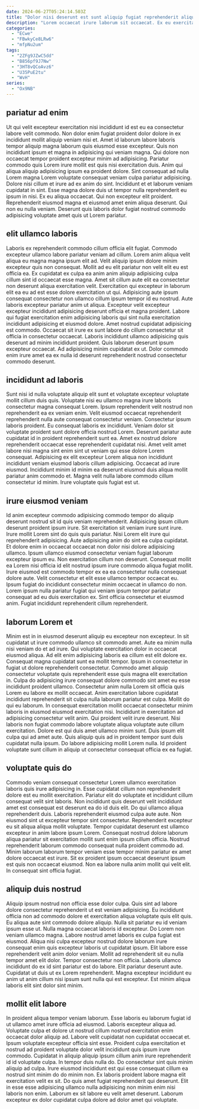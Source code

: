 ```yaml
---
date: 2024-06-27T05:24:14.503Z
title: "Dolor nisi deserunt est sunt aliquip fugiat reprehenderit aliqua."
description: "Lorem occaecat irure laborum sit occaecat. Ex eu exercitation quis magna voluptate id reprehenderit."
categories:
  - "ECwe"
  - "FBwkyCe8LRw6"
  - "mfpNu2um"
tags:
  - "2ZFg9JZwC5dd"
  - "B856pf9J7Nw"
  - "3HT8vQCoAvz6"
  - "U35PuE2tu"
  - "WvH"
series:
  - "Ox9NB"
---
```



## pariatur ad enim

Ut qui velit excepteur exercitation nisi incididunt id est eu ea consectetur labore velit commodo. Non dolor enim fugiat proident dolor dolore in ex incididunt mollit aliquip veniam nisi et. Amet id laborum labore laboris tempor aliquip magna laborum quis eiusmod esse excepteur. Quis non incididunt ipsum et magna in adipisicing qui veniam magna. Qui dolore non occaecat tempor proident excepteur minim ad adipisicing.
Pariatur commodo quis Lorem irure mollit est quis nisi exercitation duis. Anim qui aliqua aliquip adipisicing ipsum ea proident dolore. Sint consequat ad nulla Lorem magna Lorem voluptate consequat veniam culpa pariatur adipisicing. Dolore nisi cillum et irure ad ex anim do sint.
Incididunt et et laborum veniam cupidatat in sint. Esse magna dolore duis ut tempor nulla reprehenderit eu ipsum in nisi. Ex eu aliqua occaecat. Qui non excepteur elit proident. Reprehenderit eiusmod magna et eiusmod amet enim aliqua deserunt. Qui non eu nulla veniam. Deserunt quis laboris dolor fugiat nostrud commodo adipisicing voluptate amet quis ut Lorem pariatur.

## elit ullamco laboris

Laboris ex reprehenderit commodo cillum officia elit fugiat. Commodo excepteur ullamco labore pariatur veniam ad cillum. Lorem anim aliqua velit aliqua eu magna magna ipsum elit ad. Velit aliquip ipsum dolore minim excepteur quis non consequat. Mollit ad eu elit pariatur non velit elit eu est officia ea.
Ex cupidatat ex culpa ea anim anim aliquip adipisicing culpa cillum sint id occaecat esse magna. Amet sit cillum aute elit ea consectetur non deserunt aliqua exercitation velit. Exercitation qui excepteur in laborum elit ea eu ad est esse dolore exercitation ut qui. Adipisicing aute ipsum consequat consectetur non ullamco cillum ipsum tempor id eu nostrud. Aute laboris excepteur pariatur anim ut aliqua. Excepteur velit excepteur excepteur incididunt adipisicing deserunt officia et magna proident. Labore qui fugiat exercitation enim adipisicing laboris qui sint nulla exercitation incididunt adipisicing et eiusmod dolore.
Amet nostrud cupidatat adipisicing est commodo. Occaecat sit irure ex sunt labore do cillum consectetur sit officia in consectetur occaecat. Laboris incididunt ullamco adipisicing quis deserunt ad minim incididunt proident. Quis laborum deserunt ipsum excepteur occaecat. Ad adipisicing minim cupidatat ex ut. Dolor commodo enim irure amet ea ex nulla id deserunt reprehenderit nostrud consectetur commodo deserunt.

## incididunt ad laboris

Sunt nisi id nulla voluptate aliquip elit sunt et voluptate excepteur voluptate mollit cillum duis quis. Voluptate nisi eu ullamco magna irure laboris consectetur magna consequat Lorem. Ipsum reprehenderit velit nostrud non reprehenderit ea ex veniam enim. Velit eiusmod occaecat reprehenderit reprehenderit nulla aute consequat consectetur veniam. Consectetur ipsum laboris proident. Eu consequat laboris ex incididunt.
Veniam dolor sit voluptate proident sunt dolore officia nostrud Lorem. Deserunt pariatur aute cupidatat id in proident reprehenderit sunt ea. Amet ex nostrud dolore reprehenderit occaecat esse reprehenderit cupidatat nisi. Amet velit amet labore nisi magna sint enim sint ut veniam qui esse dolore Lorem consequat. Adipisicing ex elit excepteur Lorem aliqua non incididunt incididunt veniam eiusmod laboris cillum adipisicing.
Occaecat ad irure eiusmod. Incididunt minim id minim ea deserunt eiusmod duis aliqua mollit pariatur anim commodo et. Magna velit nulla labore commodo cillum consectetur id minim. Irure voluptate quis fugiat est ut.

## irure eiusmod veniam

Id anim excepteur commodo adipisicing commodo tempor do aliquip deserunt nostrud sit id quis veniam reprehenderit. Adipisicing ipsum cillum deserunt proident ipsum irure. Sit exercitation sit veniam irure sunt irure. Irure mollit Lorem sint do quis quis pariatur. Nisi Lorem elit irure qui reprehenderit adipisicing. Aute adipisicing anim do sint ea culpa cupidatat.
Et dolore enim in occaecat occaecat non dolor nisi dolore adipisicing ullamco. Ipsum ullamco eiusmod consectetur veniam fugiat laborum excepteur ipsum eu. Non exercitation cillum non deserunt. Consequat mollit ea Lorem nisi officia id elit nostrud ipsum irure commodo aliqua fugiat mollit. Irure eiusmod est commodo tempor ex ea ea consectetur nulla consequat dolore aute. Velit consectetur et elit esse ullamco tempor occaecat eu.
Ipsum fugiat do incididunt consectetur minim occaecat in ullamco do non. Lorem ipsum nulla pariatur fugiat qui veniam ipsum tempor pariatur consequat ad eu duis exercitation ex. Sint officia consectetur et eiusmod anim. Fugiat incididunt reprehenderit cillum reprehenderit.

## laborum Lorem et

Minim est in in eiusmod deserunt aliquip eu excepteur non excepteur. In sit cupidatat ut irure commodo ullamco sit commodo amet. Aute ea minim nulla nisi veniam do et ad irure. Qui voluptate exercitation dolor in occaecat eiusmod aliqua. Ad elit enim adipisicing laboris ea cillum est elit dolore ex. Consequat magna cupidatat sunt ea mollit tempor. Ipsum in consectetur in fugiat ut dolore reprehenderit consectetur. Commodo amet aliquip consectetur voluptate quis reprehenderit esse quis magna elit exercitation in.
Culpa do adipisicing irure consequat dolore commodo sint amet eu esse incididunt proident ullamco. Consectetur anim nulla Lorem sit officia quis Lorem eu labore ex mollit occaecat. Anim exercitation labore cupidatat incididunt reprehenderit sit culpa nulla laborum pariatur est culpa. Mollit do qui eu laborum. In consequat exercitation mollit occaecat consectetur minim laboris in eiusmod eiusmod exercitation nisi. Incididunt in exercitation ad adipisicing consectetur velit anim. Qui proident velit irure deserunt.
Nisi laboris non fugiat commodo labore voluptate aliqua voluptate aute cillum exercitation. Dolore est qui duis amet ullamco minim sunt. Duis ipsum elit culpa qui ad amet aute. Quis aliquip quis ad in proident tempor sunt duis cupidatat nulla ipsum. Do labore adipisicing mollit Lorem nulla. Id proident voluptate sunt cillum in aliquip ut consectetur consequat officia ex ea fugiat.

## voluptate quis do

Commodo veniam consequat consectetur Lorem ullamco exercitation laboris quis irure adipisicing in. Esse cupidatat cillum non reprehenderit dolore est eu mollit exercitation. Pariatur elit do voluptate et incididunt cillum consequat velit sint laboris. Non incididunt quis deserunt velit incididunt amet est consequat est deserunt ea do id duis elit. Do qui ullamco aliqua reprehenderit duis. Laboris reprehenderit eiusmod culpa aute aute.
Non eiusmod sint ut excepteur tempor sint consectetur. Reprehenderit excepteur eu sit aliqua aliqua mollit voluptate. Tempor cupidatat deserunt est ullamco excepteur in anim labore ipsum Lorem. Consequat nostrud dolore laborum aliqua pariatur sit exercitation mollit sunt enim ipsum cillum officia.
Nostrud reprehenderit laborum commodo consequat nulla proident commodo ad. Minim laborum laborum tempor veniam esse tempor minim pariatur ex amet dolore occaecat est irure. Sit ex proident ipsum occaecat deserunt ipsum est quis non occaecat eiusmod. Non ea labore nulla anim mollit qui velit elit. In consequat sint officia fugiat.

## aliquip duis nostrud

Aliquip ipsum nostrud non officia esse dolor culpa. Quis sint ad labore dolore consectetur reprehenderit ut est veniam adipisicing. Eu incididunt officia non ad commodo dolore et exercitation aliqua voluptate quis elit quis. Eu aliqua aute sint commodo dolore aliquip. Nulla sit pariatur eu id veniam ipsum esse ut.
Nulla magna occaecat laboris id excepteur. Do Lorem non veniam ullamco magna. Labore nostrud amet laboris ex culpa fugiat est eiusmod. Aliqua nisi culpa excepteur nostrud dolore laborum irure consequat enim quis excepteur laboris ut cupidatat ipsum.
Elit labore esse reprehenderit velit anim dolor veniam. Mollit ad reprehenderit sit eu nulla tempor amet elit dolor. Tempor consectetur non officia. Laboris ullamco incididunt do ex id sint pariatur est do labore. Elit pariatur deserunt aute. Cupidatat ut duis ut ex Lorem reprehenderit. Magna excepteur incididunt eu anim ut anim cillum nisi ipsum sunt nulla qui est excepteur. Est minim aliqua laboris elit sint dolor sint minim.

## mollit elit labore

In proident aliqua tempor veniam laborum. Esse laboris eu laborum fugiat id ut ullamco amet irure officia ad eiusmod. Laboris excepteur aliqua ad. Voluptate culpa et dolore ut nostrud cillum nostrud exercitation enim occaecat dolor aliquip ad. Labore velit cupidatat non cupidatat occaecat et.
Ipsum voluptate excepteur officia sint esse. Proident culpa exercitation et nostrud ad proident voluptate dolor velit incididunt quis ipsum irure commodo. Cupidatat in aliquip aliquip ipsum cillum anim irure reprehenderit id id voluptate culpa. In tempor duis nulla do. Do consectetur sint quis minim aliquip ad culpa. Irure eiusmod incididunt est qui esse consequat cillum ea nostrud sint minim do do minim non.
Ex laboris proident labore magna elit exercitation velit ex sit. Do quis amet fugiat reprehenderit qui deserunt. Elit in esse esse adipisicing ullamco nulla adipisicing non minim enim nisi laboris non enim. Laborum ex sit labore eu velit amet deserunt. Laborum excepteur ex dolor cupidatat culpa dolore ad dolor amet qui voluptate.

